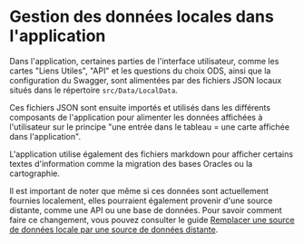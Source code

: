 # Gestion des données locales dans l'application

Dans l'application, certaines parties de l'interface utilisateur, comme les cartes "Liens Utiles", "API" et les questions du choix ODS, ainsi que la configuration du Swagger, sont alimentées par des fichiers JSON locaux situés dans le répertoire `src/Data/LocalData`.

Ces fichiers JSON sont ensuite importés et utilisés dans les différents composants de l'application pour alimenter les données affichées à l'utilisateur sur le principe "une entrée dans le tableau = une carte affichée dans l'application".

L'application utilise également des fichiers markdown pour afficher certains textes d'information comme la migration des bases Oracles ou la cartographie.

Il est important de noter que même si ces données sont actuellement fournies localement, elles pourraient également provenir d'une source distante, comme une API ou une base de données. Pour savoir comment faire ce changement, vous pouvez consulter le guide [Remplacer une source de données locale par une source de données distante](/docs/modification_data_source.md).
